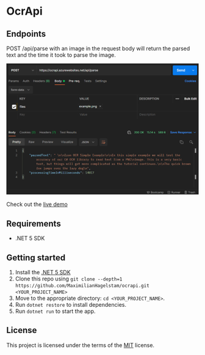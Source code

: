 # OcrApi

## Endpoints

POST /api/parse with an image in the request body will return the parsed text and the time it took to parse the image.

![screenshot](screenshot.png)

Check out the [live demo](https://ocrapi.azurewebsites.net/api/home/)

## Requirements

- .NET 5 SDK

## Getting started

1. Install the [.NET 5 SDK](https://dotnet.microsoft.com/download)
2. Clone this repo using `git clone --depth=1 https://github.com/MaximilianHagelstam/ocrapi.git <YOUR_PROJECT_NAME>`
3. Move to the appropriate directory: `cd <YOUR_PROJECT_NAME>`.
4. Run `dotnet restore` to install dependencies.
5. Run `dotnet run` to start the app.

## License

This project is licensed under the terms of the [MIT](https://choosealicense.com/licenses/mit/) license.
